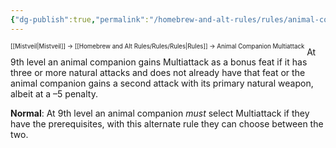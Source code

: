 ```yaml
---
{"dg-publish":true,"permalink":"/homebrew-and-alt-rules/rules/animal-companion-multiattack/"}
---
```


<sup><sup>[[Mistveil\|Mistveil]] → [[Homebrew and Alt Rules/Rules/Rules\|Rules]] → Animal Companion Multiattack</sup></sup> 
At 9th level an animal companion gains Multiattack as a bonus feat if it has three or more natural attacks and does not already have that feat or the animal companion gains a second attack with its primary natural weapon, albeit at a –5 penalty.

**Normal**: At 9th level an animal companion *must* select Multiattack if they have the prerequisites, with this alternate rule they can choose between the two.
